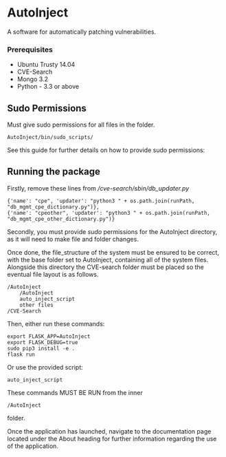 # AutoInject

A software for automatically patching vulnerabilities.

### Prerequisites

* Ubuntu Trusty 14.04
* CVE-Search
* Mongo 3.2
* Python - 3.3 or above

## Sudo Permissions

Must give sudo permissions for all files in the folder.
```
AutoInject/bin/sudo_scripts/ 
```
See this guide for further details on how to provide sudo permissions:

## Running the package

Firstly, remove these lines from */cve-search/sbin/db_updater.py*

```
{'name': "cpe", 'updater': "python3 " + os.path.join(runPath, "db_mgmt_cpe_dictionary.py")},
{'name': "cpeother", 'updater': "python3 " + os.path.join(runPath, "db_mgmt_cpe_other_dictionary.py")}
```     

Secondly, you must provide *sudo* permissions for the AutoInject directory, as it will need to make file and folder changes.

Once done, the file_structure of the system must be ensured to be correct, with the base folder set to AutoInject, containing all 
of the system files. Alongside this directory the CVE-search folder must be placed so the eventual file layout is as follows.

```
/AutoInject
	/AutoInject
	auto_inject_script
	other files
/CVE-Search 
```

Then, either run these commands:
```
export FLASK_APP=AutoInject
export FLASK_DEBUG=true
sudo pip3 install -e .
flask run
```

Or use the provided script: 

```
auto_inject_script
```

These commands MUST BE RUN from the inner

```
/AutoInject
```

folder.

Once the application has launched, navigate to the documentation page located under the
About heading for further information regarding the use of the application.
